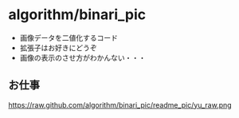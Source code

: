 # algorithm/binari_pic
- 画像データを二値化するコード
- 拡張子はお好きにどうぞ
- 画像の表示のさせ方がわかんない・・・

## お仕事
https://raw.github.com/algorithm/binari_pic/readme_pic/yu_raw.png 
